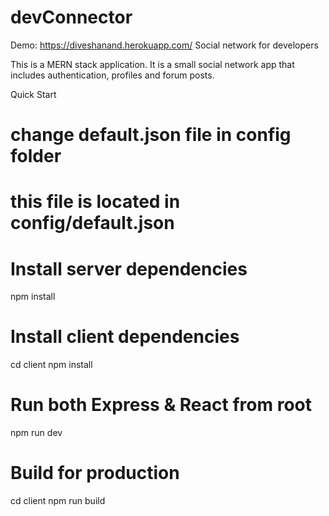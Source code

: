 # devConnector
  Demo: https://diveshanand.herokuapp.com/
Social network for developers

This is a MERN stack application. It is a small social network app that includes authentication, profiles and forum posts.

Quick Start
# change default.json file in config folder

# this file is located in config/default.json

 
 
# Install server dependencies
npm install

# Install client dependencies
cd client
npm install

# Run both Express & React from root
npm run dev

# Build for production
cd client
npm run build
